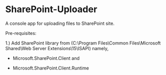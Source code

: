 # SharePoint-Uploader
A console app for uploading files to SharePoint site.

Pre-requisites:

1.) Add SharePoint library from (C:\Program Files\Common Files\Microsoft Shared\Web Server Extensions\15\ISAPI) namely,

  - Microsoft.SharePoint.Client and 
  
  - Microsoft.SharePoint.Client.Runtime

